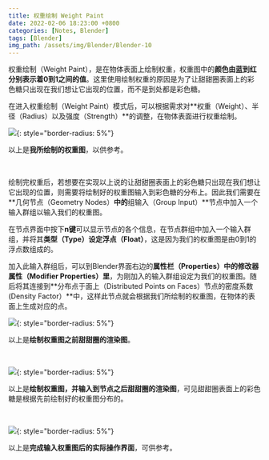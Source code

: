 ```yaml
---
title: 权重绘制 Weight Paint
date: 2022-02-06 18:23:00 +0800
categories: [Notes, Blender]
tags: [Blender]
img_path: /assets/img/Blender/Blender-10
---
```


权重绘制（Weight Paint），是在物体表面上绘制权重，权重图中的**颜色由蓝到红分别表示着0到1之间的值**。这里使用绘制权重的原因是为了让甜甜圈表面上的彩色糖只出现在我们想让它出现的位置，而不是到处都是彩色糖。

在进入权重绘制（Weight Paint）模式后，可以根据需求对**权重（Weight）、半径（Radius）以及强度（Strength）**的调整，在物体表面进行权重绘制。

![](weight-paint.png){: style="border-radius: 5%"}

以上是**我所绘制的权重图**，以供参考。

<br>

绘制完权重后，若想要在实现以上说的让甜甜圈表面上的彩色糖只出现在我们想让它出现的位置，则需要将绘制好的权重图输入到彩色糖的分布上。因此我们需要在**几何节点（Geometry Nodes）**中的**组输入（Group Input）**节点中加入一个输入群组以输入我们的权重图。

在节点界面中按下**n键**可以显示节点的各个信息，在节点群组中加入一个输入群组，并将其**类型（Type）设定浮点（Float）**，这是因为我们的权重图是由0到1的浮点数组成的。

加入此输入群组后，可以到Blender界面右边的**属性栏（Properties）中的修改器属性（Modifier Properties）里**，为刚加入的输入群组设定为我们的权重图。随后将其连接到**分布点于面上（Distributed Points on Faces）节点的密度系数(Density Factor）**中，这样此节点就会根据我们所绘制的权重图，在物体的表面上生成对应的点。

![](before-weight-paint.png){: style="border-radius: 5%"}

以上是**绘制权重图之前甜甜圈的渲染图**。

<br>

![](after-weight-paint.png){: style="border-radius: 5%"}

以上是**绘制权重图，并输入到节点之后甜甜圈的渲染图**，可见甜甜圈表面上的彩色糖是根据先前绘制好的权重图分布的。

<br>

![](final-weight-paint.png){: style="border-radius: 5%"}

以上是**完成输入权重图后的实际操作界面**，可供参考。
